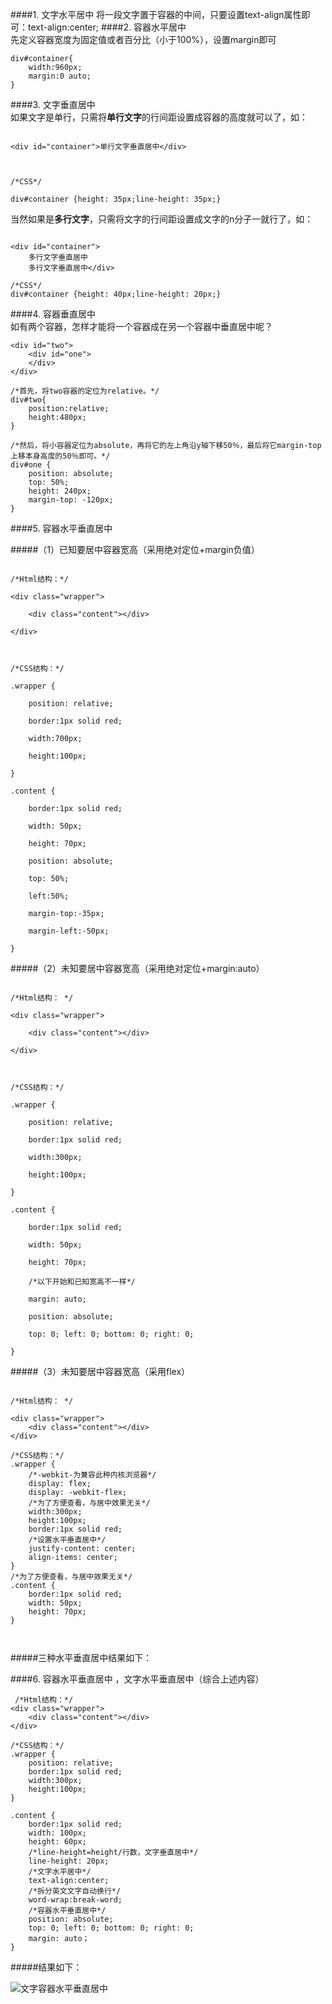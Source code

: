 ####1. 文字水平居中
将一段文字置于容器的中间，只要设置text-align属性即可：text-align:center; 
####2. 容器水平居中   
先定义容器宽度为固定值或者百分比（小于100%），设置margin即可
```
div#container{
	width:960px;
	margin:0 auto;
}
```
####3. 文字垂直居中   
如果文字是单行，只需将**单行文字**的行间距设置成容器的高度就可以了，如：


```

<div id="container">单行文字垂直居中</div>



/*CSS*/

div#container {height: 35px;line-height: 35px;}

```

当然如果是**多行文字**，只需将文字的行间距设置成文字的n分子一就行了，如：

```

<div id="container">
	多行文字垂直居中
	多行文字垂直居中</div>

/*CSS*/
div#container {height: 40px;line-height: 20px;}
```
####4. 容器垂直居中  
如有两个容器，怎样才能将一个容器成在另一个容器中垂直居中呢？
```
<div id="two">
	<div id="one">
	</div>
</div>

/*首先，将two容器的定位为relative。*/
div#two{
	position:relative;
	height:480px;
}

/*然后，将小容器定位为absolute，再将它的左上角沿y轴下移50％，最后将它margin-top上移本身高度的50％即可。*/
div#one {
	position: absolute;
	top: 50%;
	height: 240px;
	margin-top: -120px;
}
```

####5. 容器水平垂直居中  

#####（1）已知要居中容器宽高（采用绝对定位+margin负值）

```

/*Html结构：*/

<div class="wrapper">

	<div class="content"></div>

</div>



/*CSS结构：*/

.wrapper {  

	position: relative;  

	border:1px solid red;

	width:700px;

	height:100px;

}

.content {  

	border:1px solid red;

	width: 50px;  

	height: 70px;  

	position: absolute;  

	top: 50%; 

	left:50%;

	margin-top:-35px;

	margin-left:-50px;

}

```

#####（2）未知要居中容器宽高（采用绝对定位+margin:auto）

```

/*Html结构： */

<div class="wrapper">

	<div class="content"></div>

</div>



/*CSS结构：*/

.wrapper {    

	position: relative;  

	border:1px solid red;

	width:300px;

	height:100px;

}  

.content {   

	border:1px solid red;

	width: 50px;  

	height: 70px;   

	/*以下开始和已知宽高不一样*/

	margin: auto;  

	position: absolute;  

	top: 0; left: 0; bottom: 0; right: 0;  

}

```
#####（3）未知要居中容器宽高（采用flex）

```

/*Html结构： */

<div class="wrapper">
    <div class="content"></div>
</div>

/*CSS结构：*/
.wrapper {    
    /*-webkit-为兼容此种内核浏览器*/
    display: flex;
    display: -webkit-flex;
    /*为了方便查看，与居中效果无关*/
    width:300px;
    height:100px;
    border:1px solid red;
    /*设置水平垂直居中*/
    justify-content: center;
    align-items: center;
}
/*为了方便查看，与居中效果无关*/
.content {
    border:1px solid red;
    width: 50px;  
    height: 70px;
}



```
#####三种水平垂直居中结果如下：

####6. 容器水平垂直居中 ，文字水平垂直居中（综合上述内容）
```
 /*Html结构：*/
<div class="wrapper">
	<div class="content"></div>
</div>

/*CSS结构：*/
.wrapper {  
	position: relative;  
	border:1px solid red;
	width:300px;
	height:100px;
}  
  
.content {  
	border:1px solid red;
	width: 100px;  
	height: 60px;    
	/*line-height=height/行数，文字垂直居中*/
	line-height: 20px;
	/*文字水平居中*/
	text-align:center;
	/*拆分英文文字自动换行*/
	word-wrap:break-word;
	/*容器水平垂直居中*/
	position: absolute;
	top: 0; left: 0; bottom: 0; right: 0;
	margin: auto；
}
```
#####结果如下：


![文字容器水平垂直居中]()

 
